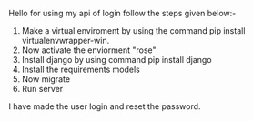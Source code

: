 Hello for using my api of login follow the steps given below:-
1. Make a virtual enviroment by using the command pip install virtualenvwrapper-win.
2. Now activate the enviorment "rose"
3. Install django by using command pip install django
4. Install the requirements models
5. Now migrate 
6. Run server

I have made the user login and reset the password. 